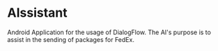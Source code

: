 # AIssistant
Android Application for the usage of DialogFlow. The AI's purpose is to assist in the sending of packages for FedEx.
